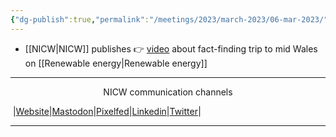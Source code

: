 ```yaml
---
{"dg-publish":true,"permalink":"/meetings/2023/march-2023/06-mar-2023/"}
---
```



- [[NICW\|NICW]] publishes 👉 [video](https://nationalinfrastructurecommission.wales/wp-content/uploads/2023/03/230301NICW.mp4) about fact-finding trip to mid Wales on [[Renewable energy\|Renewable energy]] 

***
<p style="text-align: center;">NICW communication channels</p>

󠁧 |[Website](https://nationalinfrastructurecommission.wales)|[Mastodon](https://toot.wales/@NICW)|[Pixelfed](https://pix.toot.wales/NICW)|[Linkedin](https://www.linkedin.com/company/26268509/)|[Twitter](https://twitter.com/InfraCommCymru)|
***
